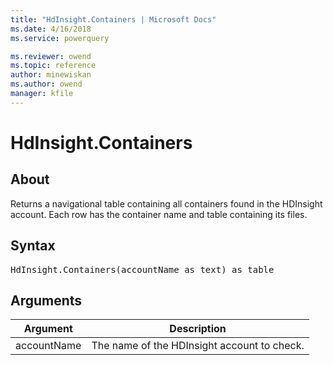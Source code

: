 ```yaml
---
title: "HdInsight.Containers | Microsoft Docs"
ms.date: 4/16/2018
ms.service: powerquery

ms.reviewer: owend
ms.topic: reference
author: minewiskan
ms.author: owend
manager: kfile
---
```

# HdInsight.Containers

  
## About  
Returns a navigational table containing all containers found in the HDInsight account. Each row has the container name and table containing its files.  
  
## Syntax

<pre>
HdInsight.Containers(accountName as text) as table  
</pre>
  
## Arguments  
  
|Argument|Description|  
|------------|---------------|  
|accountName|The name of the HDInsight account to check.|  
  
